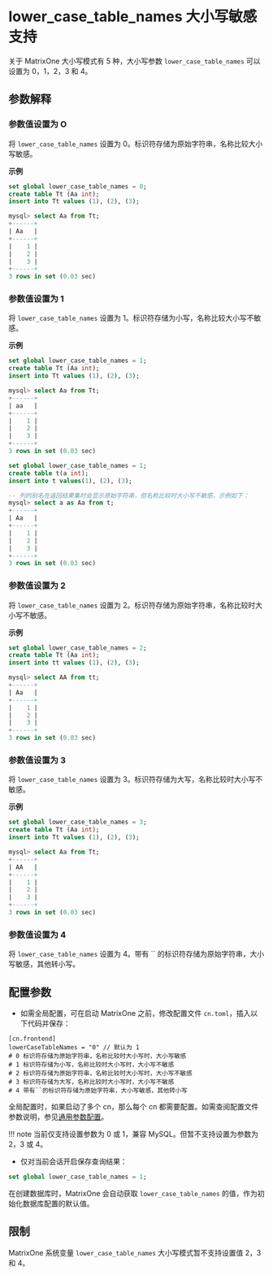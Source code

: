 # lower_case_table_names 大小写敏感支持

关于 MatrixOne 大小写模式有 5 种，大小写参数 `lower_case_table_names` 可以设置为 0，1，2，3 和 4。

## 参数解释

### 参数值设置为 O

将 `lower_case_table_names` 设置为 0。标识符存储为原始字符串，名称比较大小写敏感。

**示例**

```sql
set global lower_case_table_names = 0;
create table Tt (Aa int);
insert into Tt values (1), (2), (3);

mysql> select Aa from Tt;
+------+
| Aa   |
+------+
|    1 |
|    2 |
|    3 |
+------+
3 rows in set (0.03 sec)
```

### 参数值设置为 1

将 `lower_case_table_names` 设置为 1。标识符存储为小写，名称比较大小写不敏感。

**示例**

```sql
set global lower_case_table_names = 1;
create table Tt (Aa int);
insert into Tt values (1), (2), (3);

mysql> select Aa from Tt;
+------+
| aa   |
+------+
|    1 |
|    2 |
|    3 |
+------+
3 rows in set (0.03 sec)
```

```sql
set global lower_case_table_names = 1;
create table t(a int);
insert into t values(1), (2), (3);

-- 列的别名在返回结果集时会显示原始字符串，但名称比较时大小写不敏感，示例如下：
mysql> select a as Aa from t;
+------+
| Aa   |
+------+
|    1 |
|    2 |
|    3 |
+------+
3 rows in set (0.03 sec)
```

### 参数值设置为 2

将 `lower_case_table_names` 设置为 2。标识符存储为原始字符串，名称比较时大小写不敏感。

**示例**

```sql
set global lower_case_table_names = 2;
create table Tt (Aa int);
insert into tt values (1), (2), (3);

mysql> select AA from tt;
+------+
| Aa   |
+------+
|    1 |
|    2 |
|    3 |
+------+
3 rows in set (0.03 sec)
```

### 参数值设置为 3

将 `lower_case_table_names` 设置为 3。标识符存储为大写，名称比较时大小写不敏感。

**示例**

```sql
set global lower_case_table_names = 3;
create table Tt (Aa int);
insert into Tt values (1), (2), (3);

mysql> select Aa from Tt;
+------+
| AA   |
+------+
|    1 |
|    2 |
|    3 |
+------+
3 rows in set (0.03 sec)
```

### 参数值设置为 4

将 `lower_case_table_names` 设置为 4。带有 `` 的标识符存储为原始字符串，大小写敏感，其他转小写。

## 配置参数

- 如需全局配置，可在启动 MatrixOne 之前，修改配置文件 `cn.toml`，插入以下代码并保存：

```
[cn.frontend]
lowerCaseTableNames = "0" // 默认为 1
# 0 标识符存储为原始字符串，名称比较时大小写时，大小写敏感
# 1 标识符存储为小写，名称比较时大小写时，大小写不敏感
# 2 标识符存储为原始字符串，名称比较时大小写时，大小写不敏感
# 3 标识符存储为大写，名称比较时大小写时，大小写不敏感
# 4 带有``的标识符存储为原始字符串，大小写敏感，其他转小写
```

全局配置时，如果启动了多个 cn，那么每个 cn 都需要配置。如需查阅配置文件参数说明，参见[通用参数配置](../../System-Parameters/configuration-settings.md)。

!!! note
    当前仅支持设置参数为 0 或 1，兼容 MySQL。但暂不支持设置为参数为 2，3 或 4。

- 仅对当前会话开启保存查询结果：

```sql
set global lower_case_table_names = 1;
```

在创建数据库时，MatrixOne 会自动获取 `lower_case_table_names` 的值，作为初始化数据库配置的默认值。

## **限制**

MatrixOne 系统变量 `lower_case_table_names` 大小写模式暂不支持设置值 2，3 和 4。
